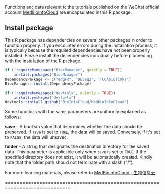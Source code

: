 Functions and data relevant to the tutorials published on the WeChat official account  [MedBioInfoCloud](https://github.com/BioInfoCloud/MedBioInfoCloud) are encapsulated in this R package. 

## Install package

This R package has dependencies on several other packages in order to function properly. If you encounter errors during the installation process, it is typically because the required dependencies have not been properly installed. Please install the dependencies individually before proceeding with the installation of the R package.

```R
if (!requireNamespace("BiocManager", quietly = TRUE))  
    install.packages("BiocManager")  
DependencyPackage <- c("edgeR", "DESeq2", "TCGAbiolinks")  
BiocManager::install(DependencyPackage)  
   
if (!requireNamespace("devtools", quietly = TRUE))  
    install.packages("devtools")  
devtools::install_github("BioInfoCloud/MedBioInfoCloud")
```

Some functions with the same parameters are uniformly explained as follows:

**save** - A boolean value that determines whether the data should be preserved. If `save` is set to `TRUE`, the data will be  saved. Conversely, if it's set to `FALSE`, the data will unsaved.

**folder** - A string that designates the destination directory for the saved data. This parameter is applicable only when `save` is set to `TRUE`. If the specified directory does not exist, it will be automatically created. Kindly note that the folder path should not terminate with a slash ("/").

For more learning materials, please refer to [MedBioInfoCloud - 生物信息云](https://bioinfocloud.github.io/note/WeChatOfficialAccount/MedBioInfoCloud/).

=============================================================================

